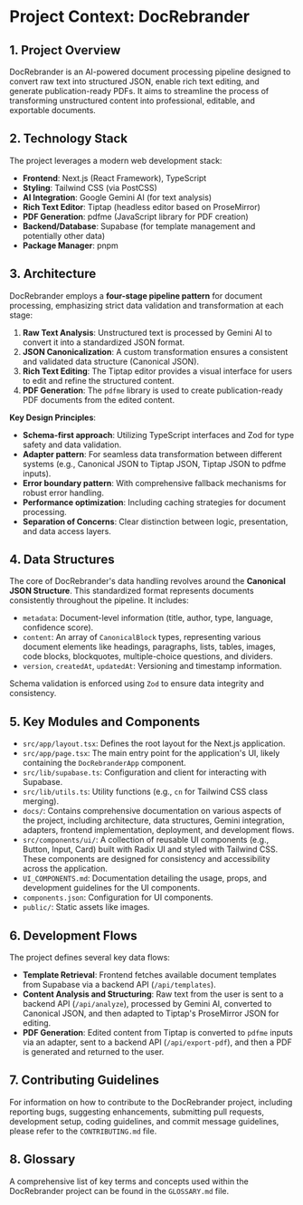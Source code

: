# Project Context: DocRebrander

## 1. Project Overview
DocRebrander is an AI-powered document processing pipeline designed to convert raw text into structured JSON, enable rich text editing, and generate publication-ready PDFs. It aims to streamline the process of transforming unstructured content into professional, editable, and exportable documents.

## 2. Technology Stack
The project leverages a modern web development stack:
- **Frontend**: Next.js (React Framework), TypeScript
- **Styling**: Tailwind CSS (via PostCSS)
- **AI Integration**: Google Gemini AI (for text analysis)
- **Rich Text Editor**: Tiptap (headless editor based on ProseMirror)
- **PDF Generation**: pdfme (JavaScript library for PDF creation)
- **Backend/Database**: Supabase (for template management and potentially other data)
- **Package Manager**: pnpm

## 3. Architecture
DocRebrander employs a **four-stage pipeline pattern** for document processing, emphasizing strict data validation and transformation at each stage:
1.  **Raw Text Analysis**: Unstructured text is processed by Gemini AI to convert it into a standardized JSON format.
2.  **JSON Canonicalization**: A custom transformation ensures a consistent and validated data structure (Canonical JSON).
3.  **Rich Text Editing**: The Tiptap editor provides a visual interface for users to edit and refine the structured content.
4.  **PDF Generation**: The `pdfme` library is used to create publication-ready PDF documents from the edited content.

**Key Design Principles**:
-   **Schema-first approach**: Utilizing TypeScript interfaces and Zod for type safety and data validation.
-   **Adapter pattern**: For seamless data transformation between different systems (e.g., Canonical JSON to Tiptap JSON, Tiptap JSON to pdfme inputs).
-   **Error boundary pattern**: With comprehensive fallback mechanisms for robust error handling.
-   **Performance optimization**: Including caching strategies for document processing.
-   **Separation of Concerns**: Clear distinction between logic, presentation, and data access layers.

## 4. Data Structures
The core of DocRebrander's data handling revolves around the **Canonical JSON Structure**. This standardized format represents documents consistently throughout the pipeline. It includes:
-   `metadata`: Document-level information (title, author, type, language, confidence score).
-   `content`: An array of `CanonicalBlock` types, representing various document elements like headings, paragraphs, lists, tables, images, code blocks, blockquotes, multiple-choice questions, and dividers.
-   `version`, `createdAt`, `updatedAt`: Versioning and timestamp information.

Schema validation is enforced using `Zod` to ensure data integrity and consistency.

## 5. Key Modules and Components
-   `src/app/layout.tsx`: Defines the root layout for the Next.js application.
-   `src/app/page.tsx`: The main entry point for the application's UI, likely containing the `DocRebranderApp` component.
-   `src/lib/supabase.ts`: Configuration and client for interacting with Supabase.
-   `src/lib/utils.ts`: Utility functions (e.g., `cn` for Tailwind CSS class merging).
-   `docs/`: Contains comprehensive documentation on various aspects of the project, including architecture, data structures, Gemini integration, adapters, frontend implementation, deployment, and development flows.
-   `src/components/ui/`: A collection of reusable UI components (e.g., Button, Input, Card) built with Radix UI and styled with Tailwind CSS. These components are designed for consistency and accessibility across the application.
-   `UI_COMPONENTS.md`: Documentation detailing the usage, props, and development guidelines for the UI components.
-   `components.json`: Configuration for UI components.
-   `public/`: Static assets like images.

## 6. Development Flows
The project defines several key data flows:
-   **Template Retrieval**: Frontend fetches available document templates from Supabase via a backend API (`/api/templates`).
-   **Content Analysis and Structuring**: Raw text from the user is sent to a backend API (`/api/analyze`), processed by Gemini AI, converted to Canonical JSON, and then adapted to Tiptap's ProseMirror JSON for editing.
-   **PDF Generation**: Edited content from Tiptap is converted to `pdfme` inputs via an adapter, sent to a backend API (`/api/export-pdf`), and then a PDF is generated and returned to the user.

## 7. Contributing Guidelines
For information on how to contribute to the DocRebrander project, including reporting bugs, suggesting enhancements, submitting pull requests, development setup, coding guidelines, and commit message guidelines, please refer to the `CONTRIBUTING.md` file.

## 8. Glossary
A comprehensive list of key terms and concepts used within the DocRebrander project can be found in the `GLOSSARY.md` file.